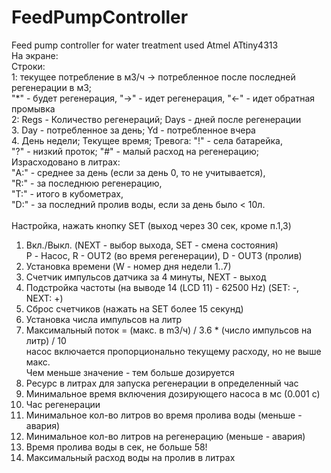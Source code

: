 # FeedPumpController
Feed pump controller for water treatment used Atmel ATtiny4313
<br>
На экране:<br>
Строки:<br>
1: текущее потребление в м3/ч -> потребленное после последней регенерации в м3;<br>
   "*" - будет регенерация, "->" - идет регенерация, "<-" - идет обратная промывка<br>
2: Regs - Количество регенераций; Days - дней после регенерации<br>
3. Day - потребленное за день; Yd - потребленное вчера<br>
4. День недели; Текущее время; Тревога: "!" - села батарейка, <br>
     "?" - низкий проток; "#" - малый расход на регенерацию;<br>
   Израсходовано в литрах:<br>
   "A:" - среднее за день (если за день 0, то не учитывается), <br>
   "R:" - за последнюю регенерацию,<br>
   "T:" - итого в кубометрах, <br>
   "D:" - за последний пролив воды, если за день было < 10л.<br>
<br>
Настройка, нажать кнопку SET (выход через 30 сек, кроме п.1,3)<br>
1. Вкл./Выкл. (NEXT - выбор выхода, SET - смена состояния)<br>
   P - Насос, R - OUT2 (во время регенерации), D - OUT3 (пролив)
2. Установка времени (W - номер дня недели 1..7)
3. Счетчик импульсов датчика за 4 минуты, NEXT - выход
4. Подстройка частоты (на выводе 14 (LCD 11) - 62500 Hz) (SET: -, NEXT: +)
5. Сброс счетчиков (нажать на SET более 15 секунд)
6. Установка числа импульсов на литр
7. Максимальный поток = (макс. в m3/ч) / 3.6 * (число импульсов на литр) / 10<br>
   насос включается пропорционально текущему расходу, но не выше макс.<br>
   Чем меньше значение - тем больше дозируется
8. Ресурс в литрах для запуска регенерации в определенный час
9. Минимальное время включения дозирующего насоса в мс (0.001 с)
10. Час регенерации
11. Минимальное кол-во литров во время пролива воды (меньше - авария)
12. Минимальное кол-во литров на регенерацию (меньше - авария)
13. Время пролива воды в сек, не больше 58!
14. Максимальный расход воды на пролив в литрах

